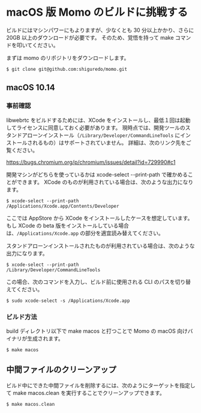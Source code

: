# macOS 版 Momo のビルドに挑戦する

ビルドにはマシンパワーにもよりますが、少なくとも 30 分以上かかり、さらに 20GB 以上のダウンロードが必要です。
そのため、覚悟を持って make コマンドを叩いてください。

まずは momo のリポジトリをダウンロードします。

```shell
$ git clone git@github.com:shiguredo/momo.git
```

## macOS 10.14

### 事前確認

libwebrtc をビルドするためには、XCode をインストールし、最低１回は起動してライセンスに同意しておく必要があります。
現時点では、開発ツールのスタンドアローンインストール（`/Library/Developer/CommandLineTools` にインストールされるもの）はサポートされていません。
詳細は、次のリンク先をご覧ください。

https://bugs.chromium.org/p/chromium/issues/detail?id=729990#c1

開発マシンがどちらを使っているかは xcode-select --print-path で確かめることができます。
XCode のものが利用されている場合は、次のような出力になります。

```shell
$ xcode-select --print-path
/Applications/Xcode.app/Contents/Developer
```

ここでは AppStore から XCode をインストールしたケースを想定しています。
もし XCode の beta 版をインストールしている場合は、`/Applications/Xcode.app` の部分を適宜読み替えてください。

スタンドアローンインストールされたものが利用されている場合は、次のような出力になります。

```shell
$ xcode-select --print-path
/Library/Developer/CommandLineTools
```

この場合、次のコマンドを入力し、ビルド前に使用される CLI のパスを切り替えてください。

```shell
$ sudo xcode-select -s /Applications/Xcode.app
```

### ビルド方法

build ディレクトリ以下で make macos と打つことで Momo の macOS 向けバイナリが生成されます。

```shell
$ make macos
```

## 中間ファイルのクリーンアップ

ビルド中にできた中間ファイルを削除するには、次のようにターゲットを指定して make macos.clean を実行することでクリーンアップできます。

```shell
$ make macos.clean
```
